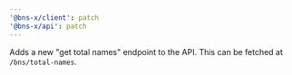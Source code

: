 ```yaml
---
'@bns-x/client': patch
'@bns-x/api': patch
---
```


Adds a new "get total names" endpoint to the API. This can be fetched at `/bns/total-names`.
